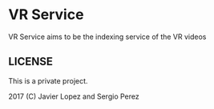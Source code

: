 # VR Service

VR Service aims to be the indexing service of the VR videos

## LICENSE

This is a private project.

2017 (C) Javier Lopez and Sergio Perez
